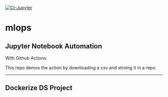 [![CI-Jupyter](https://github.com/diligejy/mlops/actions/workflows/main.yml/badge.svg)](https://github.com/diligejy/mlops/actions/workflows/main.yml)

# mlops

## Jupyter Notebook Automation

With Github Actions

This repo demos the action by downloading a csv and stroing it in a repo.

--- 
## Dockerize DS Project
